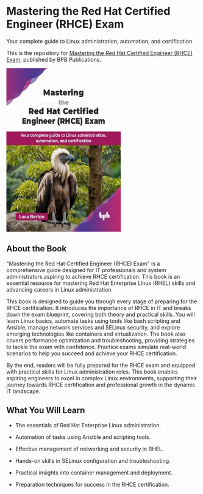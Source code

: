 # Mastering the Red Hat Certified Engineer (RHCE) Exam

Your complete guide to Linux administration, automation, and certification.

This is the repository for
[Mastering the Red Hat Certified Engineer (RHCE) Exam](https://bpbonline.com/products/mastering-the-red-hat-certified-engineer-rhce-exam?variant=44305789976776),
published by BPB Publications.

![book cover](9789365896800.jpg)

## About the Book

"Mastering the Red Hat Certified Engineer (RHCE) Exam" is a comprehensive guide
designed for IT professionals and system administrators aspiring to achieve RHCE
certification. This book is an essential resource for mastering Red Hat
Enterprise Linux (RHEL) skills and advancing careers in Linux administration.

This book is designed to guide you through every stage of preparing for the RHCE
certification. It introduces the importance of RHCE in IT and breaks down the
exam blueprint, covering both theory and practical skills. You will learn Linux
basics, automate tasks using tools like bash scripting and Ansible, manage
network services and SELinux security, and explore emerging technologies like
containers and virtualization. The book also covers performance optimization and
troubleshooting, providing strategies to tackle the exam with confidence.
Practice exams simulate real-world scenarios to help you succeed and achieve
your RHCE certification.

By the end, readers will be fully prepared for the RHCE exam and equipped with
practical skills for Linux administration roles. This book enables aspiring
engineers to excel in complex Linux environments, supporting their journey
towards RHCE certification and professional growth in the dynamic IT landscape.

## What You Will Learn

* The essentials of Red Hat Enterprise Linux administration.

* Automation of tasks using Ansible and scripting tools.

* Effective management of networking and security in RHEL.

* Hands-on skills in SELinux configuration and troubleshooting.

* Practical insights into container management and deployment.

* Preparation techniques for success in the RHCE certification.
